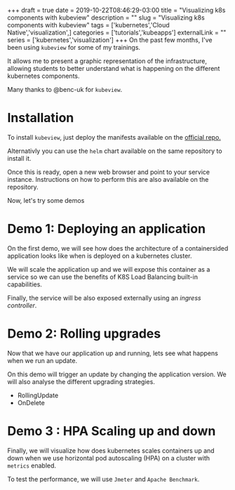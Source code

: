 +++ 
draft = true
date = 2019-10-22T08:46:29-03:00
title = "Visualizing k8s components with kubeview"
description = ""
slug = "Visualizing k8s components with kubeview" 
tags = ['kubernetes','Cloud Native','visualization',]
categories = ['tutorials','kubeapps']
externalLink = ""
series = ['kubernetes','visualization']
+++
On the past few months, I've been using `kubeview` for some of my trainings.

It allows me to present a graphic representation of the  infrastructure, allowing students to better understand what is happening on the different kubernetes components.

Many thanks to @benc-uk for `kubeview`.

# Installation

To install `kubeview`, just deploy the manifests available on the [official repo.](https://github.com/benc-uk/kubeview/tree/master/deployments)

Alternativly you can use the `helm` chart available on the same repository to install it.

Once this is ready, open a new web browser and point to your service instance. Instructions on how to perform this are also available on the repository.

Now, let's try some demos

# Demo 1: Deploying an application

On the first demo, we will see how does the architecture of a containersided application looks like when is deployed on a kubernetes cluster. 

We will scale the application up and we will expose this container as a service so we can use the benefits of K8S Load Balancing built-in capabilities. 

Finally, the service will be also exposed externally using an _ingress controller_.

# Demo 2: Rolling upgrades

Now that we have our application up and running, lets see what happens when we run an update.

On this demo will trigger an update by changing the application version. We will also analyse the different upgrading strategies.

- RollingUpdate
- OnDelete

# Demo 3 : HPA Scaling up and down

Finally, we will visualize how does kubernetes scales containers up and down when we use horizontal pod autoscaling (HPA) on a cluster with `metrics` enabled.

To test the performance, we will use `Jmeter` and `Apache Benchmark`.